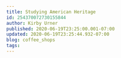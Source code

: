 ```yaml
---
title: Studying American Heritage
id: 254370072730155844
author: Kirby Urner
published: 2020-06-19T23:25:00.001-07:00
updated: 2020-06-19T23:25:44.932-07:00
blog: coffee_shops
tags: 
---
```


